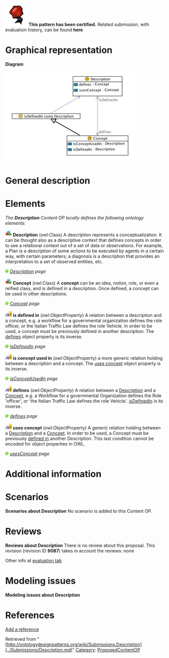 [![](../images/thumb/b/b5/Certified.png/70px-Certified.png)](../Image/Certified.png.md "Certified.png") __This pattern has been certified.__
Related submission, with evaluation history, can be found __here__





#  Graphical representation


__Diagram__




[![Image:Description.jpg](../images/6/61/Description.jpg)](../Image/Description.jpg.md "Image:Description.jpg")




#  General description


  




#  Elements


_The __Description__ Content OP locally defines the following ontology elements:_




[![Class](../images/thumb/2/27/Class.gif/20px-Class.gif)](../Image/Class.gif.md "Class") __Description__ (owl:Class) A description represents a conceptualization. It can be thought also as a descriptive
context that defines concepts in order to see a relational context out of a set of data or observations.
For example, a Plan is a description of some actions to be executed by agents in a certain way, with
certain parameters; a diagnosis is a description that provides an interpretation to a set of observed
entities, etc. 



 [![](../images/thumb/8/87/ArrowRight.gif/11px-ArrowRight.gif)](../Image/ArrowRight.gif.md "ArrowRight.gif") _[Description](../Submissions/Description/Description.md "Submissions:Description/Description") page_

[![Class](../images/thumb/2/27/Class.gif/20px-Class.gif)](../Image/Class.gif.md "Class") __Concept__ (owl:Class) A __concept__ can be an idea, notion, role, or even a reified class, and is defined in a description.
Once defined, a concept can be used in other descriptions. 



 [![](../images/thumb/8/87/ArrowRight.gif/11px-ArrowRight.gif)](../Image/ArrowRight.gif.md "ArrowRight.gif") _[Concept](../Submissions/Description/Concept.md "Submissions:Description/Concept") page_

[![ObjectProperty](../images/thumb/c/c3/ObjectProperty.gif/20px-ObjectProperty.gif)](../Image/ObjectProperty.gif.md "ObjectProperty") __is defined in__ (owl:ObjectProperty) A relation between a description and a concept, e.g. a workflow for a governmental
organization defines the role officer, or the Italian Traffic Law defines the role Vehicle. In order to be
used, a concept must be previously defined in another description. The  [defines](../Submissions/Description/defines.md "Submissions:Description/defines") object property is its inverse. 



 [![](../images/thumb/8/87/ArrowRight.gif/11px-ArrowRight.gif)](../Image/ArrowRight.gif.md "ArrowRight.gif") _[isDefinedIn](../Submissions/Description/isDefinedIn.md "Submissions:Description/isDefinedIn") page_

[![ObjectProperty](../images/thumb/c/c3/ObjectProperty.gif/20px-ObjectProperty.gif)](../Image/ObjectProperty.gif.md "ObjectProperty") __is concept used in__ (owl:ObjectProperty) a more generic relation holding between a description and a concept.
The  [uses concept](../Submissions/Description/usesConcept.md "Submissions:Description/usesConcept") object property is its inverse. 



 [![](../images/thumb/8/87/ArrowRight.gif/11px-ArrowRight.gif)](../Image/ArrowRight.gif.md "ArrowRight.gif") _[isConceptUsedIn](../Submissions/Description/isConceptUsedIn.md "Submissions:Description/isConceptUsedIn") page_

[![ObjectProperty](../images/thumb/c/c3/ObjectProperty.gif/20px-ObjectProperty.gif)](../Image/ObjectProperty.gif.md "ObjectProperty") __defines__ (owl:ObjectProperty) A relation between a  [Description](../Submissions/Description/Description.md "Submissions:Description/Description") and a  [Concept](../Submissions/Description/Concept.md "Submissions:Description/Concept"), e.g. a Workflow for a governmental Organization defines the Role 'officer', or 'the Italian Traffic Law defines the role Vehicle'.  [isDefinedIn](../Submissions/Description/isDefinedIn.md "Submissions:Description/isDefinedIn") is its inverse. 



 [![](../images/thumb/8/87/ArrowRight.gif/11px-ArrowRight.gif)](../Image/ArrowRight.gif.md "ArrowRight.gif") _[defines](../Submissions/Description/defines.md "Submissions:Description/defines") page_

[![ObjectProperty](../images/thumb/c/c3/ObjectProperty.gif/20px-ObjectProperty.gif)](../Image/ObjectProperty.gif.md "ObjectProperty") __uses concept__ (owl:ObjectProperty) A generic relation holding between a  [Description](../Submissions/Description/Description.md "Submissions:Description/Description") and a  [Concept](../Submissions/Description/Concept.md "Submissions:Description/Concept"). In order to be used, a Concept must be previously  [defined in](../Submissions/Description/isDefinedIn.md "Submissions:Description/isDefinedIn") another Description. This last condition cannot be encoded for object properties in OWL. 



 [![](../images/thumb/8/87/ArrowRight.gif/11px-ArrowRight.gif)](../Image/ArrowRight.gif.md "ArrowRight.gif") _[usesConcept](../Submissions/Description/usesConcept.md "Submissions:Description/usesConcept") page_
#  Additional information


#  Scenarios



__Scenarios about Description__
No scenario is added to this Content OP.




#  Reviews



__Reviews about Description__
There is no review about this proposal.
This revision (revision ID __9087__) takes in account the reviews: none


Other info at [evaluation tab](http://ontologydesignpatterns.org/wiki/index.php?title=Submissions:Description&action=evaluation "http://ontologydesignpatterns.org/wiki/index.php?title=Submissions:Description&action=evaluation")




  




#  Modeling issues



__Modeling issues about Description__

  




#  References


[Add a reference](index.php@title=Odp%253AAdd_reference&subject=../Submissions/Description.md "http://ontologydesignpatterns.org/wiki/index.php?title=Odp:Add_reference&subject=Submissions%3ADescription")


  






Retrieved from "[http://ontologydesignpatterns.org/wiki/Submissions:Description](../Submissions/Description.md)"
 [Category](http://ontologydesignpatterns.org/wiki/Special:Categories "Special:Categories"): [ProposedContentOP](../Category/ProposedContentOP.md "Category:ProposedContentOP")